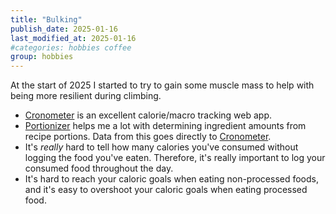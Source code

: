 ```yaml
---
title: "Bulking"
publish_date: 2025-01-16
last_modified_at: 2025-01-16
#categories: hobbies coffee
group: hobbies
---
```


At the start of 2025 I started to try to gain some muscle mass to help with being more resilient during climbing.
* [Cronometer](https://cronometer.com/) is an excellent calorie/macro tracking web app.
* [Portionizer](https://www.nathangs.ca/portionizer/) helps me a lot with determining ingredient amounts from recipe portions. Data from this goes directly to [Cronometer](https://cronometer.com/).
* It's *really* hard to tell how many calories you've consumed without logging the food you've eaten. Therefore, it's really important to log your consumed food throughout the day.
* It's hard to reach your caloric goals when eating non-processed foods, and it's easy to overshoot your caloric goals when eating processed food.